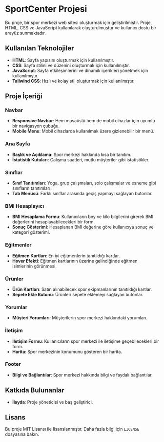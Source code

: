 # SportCenter Projesi

Bu proje, bir spor merkezi web sitesi oluşturmak için geliştirilmiştir. Proje, HTML, CSS ve JavaScript kullanılarak oluşturulmuştur ve kullanıcı dostu bir arayüz sunmaktadır.

## Kullanılan Teknolojiler

- **HTML**: Sayfa yapısını oluşturmak için kullanılmıştır.
- **CSS**: Sayfa stilini ve düzenini oluşturmak için kullanılmıştır.
- **JavaScript**: Sayfa etkileşimlerini ve dinamik içerikleri yönetmek için kullanılmıştır.
- **Tailwind CSS**: Hızlı ve kolay stil oluşturmak için kullanılmıştır.

## Proje İçeriği

### Navbar

- **Responsive Navbar**: Hem masaüstü hem de mobil cihazlar için uyumlu bir navigasyon çubuğu.
- **Mobile Menu**: Mobil cihazlarda kullanılmak üzere gizlenebilir bir menü.

### Ana Sayfa

- **Başlık ve Açıklama**: Spor merkezi hakkında kısa bir tanıtım.
- **İstatistik Kutuları**: Çalışma saatleri, mutlu müşteriler gibi istatistikler.

### Sınıflar

- **Sınıf Tanıtımları**: Yoga, grup çalışmaları, solo çalışmalar ve esneme gibi sınıfların tanıtımları.
- **Tab Menüsü**: Farklı sınıflar arasında geçiş yapmayı sağlayan butonlar.

### BMI Hesaplayıcı

- **BMI Hesaplama Formu**: Kullanıcıların boy ve kilo bilgilerini girerek BMI değerlerini hesaplayabilecekleri bir form.
- **Sonuç Gösterimi**: Hesaplanan BMI değerine göre kullanıcıya sonuç ve kategori gösterimi.

### Eğitmenler

- **Eğitmen Kartları**: En iyi eğitmenlerin tanıtıldığı kartlar.
- **Hover Efekti**: Eğitmen kartlarının üzerine gelindiğinde eğitmen isimlerinin görünmesi.

### Ürünler

- **Ürün Kartları**: Satın alınabilecek spor ekipmanlarının tanıtıldığı kartlar.
- **Sepete Ekle Butonu**: Ürünleri sepete eklemeyi sağlayan butonlar.

### Yorumlar

- **Müşteri Yorumları**: Müşterilerin spor merkezi hakkındaki yorumları.

### İletişim

- **İletişim Formu**: Kullanıcıların spor merkezi ile iletişime geçebilecekleri bir form.
- **Harita**: Spor merkezinin konumunu gösteren bir harita.

### Footer

- **Bilgi ve Bağlantılar**: Spor merkezi hakkında bilgi ve faydalı bağlantılar.

## Katkıda Bulunanlar

- **İlayda**: Proje yöneticisi ve baş geliştirici.

## Lisans

Bu proje MIT Lisansı ile lisanslanmıştır. Daha fazla bilgi için `LICENSE` dosyasına bakın.
